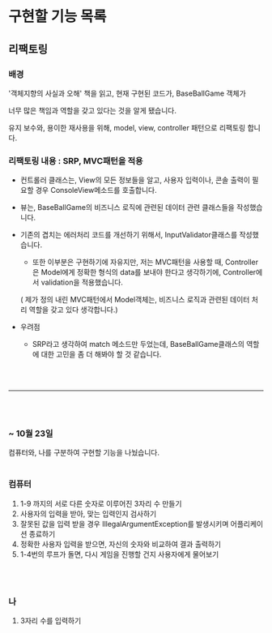 # 구현할 기능 목록
## 리팩토링 
### 배경

'객체지향의 사실과 오해' 책을 읽고, 현재 구현된 코드가, BaseBallGame 객체가

너무 많은 책임과 역할을 갖고 있다는 것을 알게 됐습니다.

유지 보수와, 용이한 재사용을 위해, model, view, controller 패턴으로 리팩토링 합니다.


### 리팩토링 내용 : SRP, MVC패턴을 적용 

- 컨트롤러 클래스는, View의 모든 정보들을 알고, 사용자 입력이나, 콘솔 출력이 필요할 경우
    ConsoleView메소드를 호출합니다.
- 뷰는, BaseBallGame의 비즈니스 로직에 관련된 데이터 관련 클래스들을 작성했습니다.
- 기존의 겹치는 에러처리 코드를 개선하기 위해서, InputValidator클래스를 작성했습니다.
  - 또한 이부분은 구현하기에 자유지만, 저는 MVC패턴을 사용할 때, Controller은 Model에게 정확한 형식의 data를 보내야 한다고 생각하기에, Controller에서 validation을 적용했습니다.

  ( 제가 정의 내린 MVC패턴에서 Model객체는, 비즈니스 로직과 관련된 데이터 처리 역할을 갖고 있다 생각합니다.)


- 우려점
  - SRP라고 생각하여 match 메소드만 두었는데, BaseBallGame클래스의 역할에 대한 고민을 좀 더 해봐야 할 것 같습니다.
  


<br></br>



---
<br></br>

### ~ 10월 23일
컴퓨터와, 나를 구분하여 구현할 기능을 나눴습니다.
<br></br>


### 컴퓨터

1.  1-9 까지의 서로 다른 숫자로 이루어진 3자리 수 만들기
2. 사용자의 입력을 받아, 맞는 입력인지 검사하기
3. 잘못된 값을 입력 받을 경우 IllegalArgumentException를 발생시키며 어플리케이션 종료하기
4. 정확한 사용자 입력을 받으면, 자신의 숫자와 비교하여 결과 출력하기
5. 1-4번의 루프가 돌면, 다시 게임을 진행할 건지 사용자에게 물어보기

<br></br>

### 나
1. 3자리 수를 입력하기
